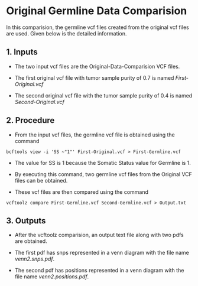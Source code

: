 # Original Germline Data Comparision

In this comparision, the germline vcf files created from the original vcf files are used. Given below is the detailed information.

## 1. Inputs

* The two input vcf files are the Original-Data-Comparision VCF files.

* The first original vcf file with tumor sample purity of 0.7 is named *First-Original.vcf*

* The second original vcf file with the tumor sample purity of 0.4 is named *Second-Original.vcf*

## 2. Procedure

* From the input vcf files, the germline vcf file is obtained using the command

```
bcftools view -i 'SS ~"1"' First-Original.vcf > First-Germline.vcf
```

* The value for SS is 1 because the Somatic Status value for Germline is 1.

* By executing this command, two germline vcf files from the Original VCF files can be obtained.

* These vcf files are then compared using the command

```
vcftoolz compare First-Germline.vcf Second-Germline.vcf > Output.txt
```

## 3. Outputs

* After the vcftoolz comparision, an output text file along with two pdfs are obtained.

* The first pdf has snps represented in a venn diagram with the file name *venn2.snps.pdf*.

* The second pdf has positions represented in a venn diagram with the file name *venn2.positions.pdf*.
